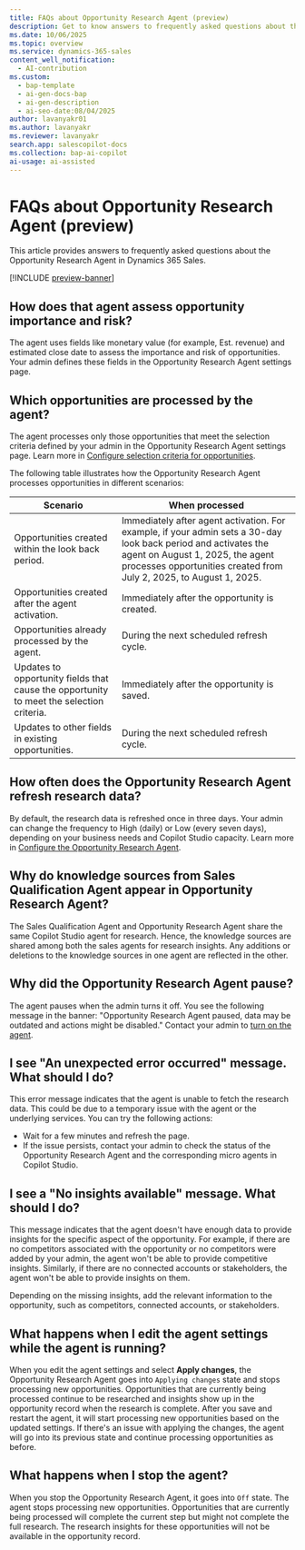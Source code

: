 ```yaml
---
title: FAQs about Opportunity Research Agent (preview)
description: Get to know answers to frequently asked questions about the Opportunity Research Agent in Dynamics 365 Sales.
ms.date: 10/06/2025
ms.topic: overview
ms.service: dynamics-365-sales
content_well_notification:
  - AI-contribution
ms.custom:
  - bap-template
  - ai-gen-docs-bap
  - ai-gen-description
  - ai-seo-date:08/04/2025
author: lavanyakr01
ms.author: lavanyakr
ms.reviewer: lavanyakr
search.app: salescopilot-docs
ms.collection: bap-ai-copilot
ai-usage: ai-assisted
---
```


# FAQs about Opportunity Research Agent (preview)

This article provides answers to frequently asked questions about the Opportunity Research Agent in Dynamics 365 Sales. 

[!INCLUDE [preview-banner](~/../shared-content/shared/preview-includes/preview-note-d365.md)]

## How does that agent assess opportunity importance and risk?

The agent uses fields like monetary value (for example, Est. revenue) and estimated close date to assess the importance and risk of opportunities. Your admin defines these fields in the Opportunity Research Agent settings page.

## Which opportunities are processed by the agent?

The agent processes only those opportunities that meet the selection criteria defined by your admin in the Opportunity Research Agent settings page. Learn more in [Configure selection criteria for opportunities](configure-opportunity-research-agent.md#configure-selection-criteria-for-opportunities).

The following table illustrates how the Opportunity Research Agent processes opportunities in different scenarios:

| Scenario                                                                                          | When processed                                      |
|------------------------------------------------------------------------------------------------------|-----------------------------------------------------|
| Opportunities created within the look back period.                                         | Immediately after agent activation. For example, if your admin sets a 30-day look back period and activates the agent on August 1, 2025, the agent processes opportunities created from July 2, 2025, to August 1, 2025. |
| Opportunities created after the agent activation.                                          | Immediately after the opportunity is created.                         |
| Opportunities already processed by the agent.                       | During the next scheduled refresh cycle.           |
| Updates to opportunity fields that cause the opportunity to meet the selection criteria. | Immediately after the opportunity is saved.            |
| Updates to other fields in existing opportunities.                                            | During the next scheduled refresh cycle.            |

## How often does the Opportunity Research Agent refresh research data?

By default, the research data is refreshed once in three days. Your admin can change the frequency to High (daily) or Low (every seven days), depending on your business needs and Copilot Studio capacity. Learn more in [Configure the Opportunity Research Agent](configure-opportunity-research-agent.md).

<a name="shared-knowledge-sources"></a>
## Why do knowledge sources from Sales Qualification Agent appear in Opportunity Research Agent?

The Sales Qualification Agent and Opportunity Research Agent share the same Copilot Studio agent for research. Hence, the knowledge sources are shared among both the sales agents for research insights. Any additions or deletions to the knowledge sources in one agent are reflected in the other.

<a name="agent-paused"></a>
## Why did the Opportunity Research Agent pause?

The agent pauses when the admin turns it off. You see the following message in the banner: "Opportunity Research Agent paused, data may be outdated and actions might be disabled." Contact your admin to [turn on the agent](configure-opportunity-research-agent.md#step-5-start-or-stop-the-agent). 

<a name="unexpected-error"></a>
## I see "An unexpected error occurred" message. What should I do?

This error message indicates that the agent is unable to fetch the research data. This could be due to a temporary issue with the agent or the underlying services. You can try the following actions:

- Wait for a few minutes and refresh the page.
- If the issue persists, contact your admin to check the status of the Opportunity Research Agent and the corresponding micro agents in Copilot Studio. 


<a name="no-insights-available"></a>
## I see a "No insights available" message. What should I do?

This message indicates that the agent doesn't have enough data to provide insights for the specific aspect of the opportunity. For example, if there are no competitors associated with the opportunity or no competitors were added by your admin, the agent won't be able to provide competitive insights. Similarly, if there are no connected accounts or stakeholders, the agent won't be able to provide insights on them. 

Depending on the missing insights, add the relevant information to the opportunity, such as competitors, connected accounts, or stakeholders.


## What happens when I edit the agent settings while the agent is running?

When you edit the agent settings and select **Apply changes**, the Opportunity Research Agent goes into `Applying changes` state and stops processing new opportunities. Opportunities that are currently being processed continue to be researched and insights show up in the opportunity record when the research is complete. After you save and restart the agent, it will start processing new opportunities based on the updated settings. If there's an issue with applying the changes, the agent will go into its previous state and continue processing opportunities as before.

## What happens when I stop the agent?

When you stop the Opportunity Research Agent, it goes into `Off` state. The agent stops processing new opportunities. Opportunities that are currently being processed will complete the current step but might not complete the full research. The research insights for these opportunities will not be available in the opportunity record.
